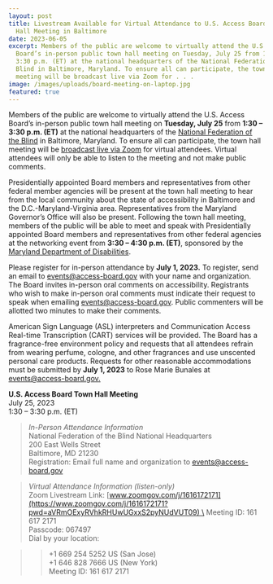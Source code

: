 ```yaml
---
layout: post
title: Livestream Available for Virtual Attendance to U.S. Access Board Town
  Hall Meeting in Baltimore
date: 2023-06-05
excerpt: Members of the public are welcome to virtually attend the U.S. Access
  Board’s in-person public town hall meeting on Tuesday, July 25 from 1:30 –
  3:30 p.m. (ET) at the national headquarters of the National Federation of the
  Blind in Baltimore, Maryland. To ensure all can participate, the town hall
  meeting will be broadcast live via Zoom for . . .
image: /images/uploads/board-meeting-on-laptop.jpg
featured: true
---
```

Members of the public are welcome to virtually attend the U.S. Access Board’s in-person public town hall meeting on **Tuesday, July 25** from **1:30 – 3:30 p.m. (ET)** at the national headquarters of the [National Federation of the Blind](https://nfb.org/) in Baltimore, Maryland. To ensure all can participate, the town hall meeting will be [broadcast live via Zoom](https://www.zoomgov.com/j/1616172171?pwd=aVRmOExyRVhkRHUwUGxxS2pyNUdVUT09) for virtual attendees. Virtual attendees will only be able to listen to the meeting and not make public comments. 

Presidentially appointed Board members and representatives from other federal member agencies will be present at the town hall meeting to hear from the local community about the state of accessibility in Baltimore and the D.C.-Maryland-Virginia area. Representatives from the Maryland Governor’s Office will also be present. Following the town hall meeting, members of the public will be able to meet and speak with Presidentially appointed Board members and representatives from other federal agencies at the networking event from **3:30 – 4:30 p.m. (ET)**, sponsored by the [Maryland Department of Disabilities](https://mdod.maryland.gov/about/Pages/About-Us-Home.aspx). 

Please register for in-person attendance by **July 1, 2023.** To register, send an email to [events@access-board.gov](mailto:events@access-board.gov) with your name and organization. The Board invites in-person oral comments on accessibility. Registrants who wish to make in-person oral comments must indicate their request to speak when emailing [events@access-board.gov](mailto:events@access-board.gov). Public commenters will be allotted two minutes to make their comments.  

American Sign Language (ASL) interpreters and Communication Access Real-time Transcription (CART) services will be provided. The Board has a fragrance-free environment policy and requests that all attendees refrain from wearing perfume, cologne, and other fragrances and use unscented personal care products. Requests for other reasonable accommodations must be submitted by **July 1, 2023** to Rose Marie Bunales at [events@access-board.gov.](mailto:events@access-board.gov) 

**U.S. Access Board Town Hall Meeting**   \
July 25, 2023  \
1:30 – 3:30 p.m. (ET) 

> *In-Person Attendance Information* \
> National Federation of the Blind National Headquarters \
> 200 East Wells Street  \
> Baltimore, MD 21230 \
> Registration: Email full name and organization to [events@access-board.gov](mailto:events@access-board.gov)   

> *Virtual Attendance Information (listen-only)* \
> Zoom Livestream Link: [www.zoomgov.com/j/1616172171](https://www.zoomgov.com/j/1616172171?pwd=aVRmOExyRVhkRHUwUGxxS2pyNUdVUT09) \
> Meeting ID: 161 617 2171 \
> Passcode: 067497 \
> Dial by your location: 

>> +1 669 254 5252 US (San Jose) \
>> +1 646 828 7666 US (New York) \
>> Meeting ID: 161 617 2171 
